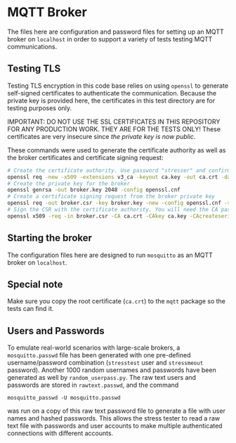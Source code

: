 MQTT Broker
===========

The files here are configuration and password files for setting up an MQTT
broker on ``localhost`` in order to support a variety of tests testing MQTT
communications.

Testing TLS
-----------

Testing TLS encryption in this code base relies on using ``openssl`` to generate
self-signed certificates to authenticate the communication. Because the private
key is provided here, the certificates in this test directory are for testing
purposes only.

IMPORTANT: DO NOT USE THE SSL CERTIFICATES IN THIS REPOSITORY FOR ANY PRODUCTION
WORK. THEY ARE FOR THE TESTS ONLY! These certificates are very insecure since
*the private key is now public*.

These commands were used to generate the certificate authority as well as the
broker certificates and certificate signing request:

```bash
# Create the certificate authority. Use password "stresser" and confirm
openssl req -new -x509 -extensions v3_ca -keyout ca.key -out ca.crt -days 3650 -config openssl.cnf -subj '/CN=TEST CA/'
# Create the private key for the broker
openssl genrsa -out broker.key 2048 -config openssl.cnf
# Create a certificate signing request from the broker private key
openssl req -out broker.csr -key broker.key -new -config openssl.cnf -subj '/CN=localhost/O=Stresser Tester, Inc./C=US'
# Sign the CSR with the certificate authority. You will need the CA password you used in step 1
openssl x509 -req -in broker.csr -CA ca.crt -CAkey ca.key -CAcreateserial -out broker.crt -days 3650
```

Starting the broker
-------------------

The configuration files here are designed to run ``mosquitto`` as an MQTT broker
on ``localhost``.

Special note
------------

Make sure you copy the root certificate (``ca.crt``) to the ``mqtt`` package so
the tests can find it.

Users and Passwords
-------------------

To emulate real-world scenarios with large-scale brokers, a ``mosquitto.passwd``
file has been generated with one pre-defined username/password combination
(``stresstest`` user and ``stressmeout`` password). Another 1000 random
usernames and passwords have been generated as well by ``random_userpass.py``.
The raw text users and passwords are stored in ``rawtext.passwd``, and the
command

```
mosquitto_passwd -U mosquitto.passwd
```

was run on a copy of this raw text password file to generate a file with user
names and hashed passwords. This allows the stress tester to read a raw text
file with passwords and user accounts to make multiple authenticated connections
with different accounts.
